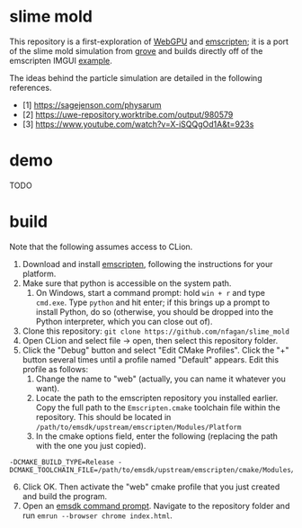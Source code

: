 # slime mold

This repository is a first-exploration of [WebGPU](https://developer.chrome.com/blog/webgpu-cross-platform/) and [emscripten](https://emscripten.org/); it is a port of the slime mold simulation from [grove](https://github.com/nfagan/grove-public) and builds directly off of the emscripten IMGUI [example](https://github.com/ocornut/imgui/tree/master/examples/example_emscripten_wgpu).

The ideas behind the particle simulation are detailed in the following references. 
* [1] https://sagejenson.com/physarum
* [2] https://uwe-repository.worktribe.com/output/980579
* [3] https://www.youtube.com/watch?v=X-iSQQgOd1A&t=923s

# demo

TODO

# build

Note that the following assumes access to CLion.

1. Download and install [emscripten](https://emscripten.org/index.html), following the instructions for your platform.
2. Make sure that python is accessible on the system path. 
   1. On Windows, start a command prompt: hold `win + r` and type `cmd.exe`. Type `python` and hit enter; if this brings up a prompt to install Python, do so (otherwise, you should be dropped into the Python interpreter, which you can close out of).
3. Clone this repository: `git clone https://github.com/nfagan/slime_mold`
4. Open CLion and select file -> open, then select this repository folder.
5. Click the "Debug" button and select "Edit CMake Profiles". Click the "+" button several times until a profile named "Default" appears. Edit this profile as follows:
   1. Change the name to "web" (actually, you can name it whatever you want).
   2. Locate the path to the emscripten repository you installed earlier. Copy the full path to the `Emscripten.cmake` toolchain file within the repository. This should be located in `/path/to/emsdk/upstream/emscripten/Modules/Platform`
   2. In the cmake options field, enter the following (replacing the path with the one you just copied).

```
-DCMAKE_BUILD_TYPE=Release -DCMAKE_TOOLCHAIN_FILE=/path/to/emsdk/upstream/emscripten/cmake/Modules/Platform/Emscripten.cmake
```

6. Click OK. Then activate the "web" cmake profile that you just created and build the program.
7. Open an [emsdk command prompt](https://emscripten.org/docs/getting_started/Tutorial.html#general-tips-and-next-steps). Navigate to the repository folder and run `emrun --browser chrome index.html`. 
